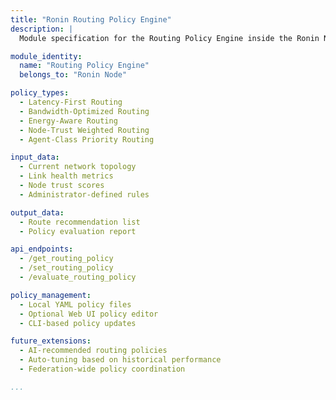 ```yaml
---
title: "Ronin Routing Policy Engine"
description: |
  Module specification for the Routing Policy Engine inside the Ronin Node Class for kOS. This engine applies programmable and admin-defined policies to govern routing decisions.

module_identity:
  name: "Routing Policy Engine"
  belongs_to: "Ronin Node"

policy_types:
  - Latency-First Routing
  - Bandwidth-Optimized Routing
  - Energy-Aware Routing
  - Node-Trust Weighted Routing
  - Agent-Class Priority Routing

input_data:
  - Current network topology
  - Link health metrics
  - Node trust scores
  - Administrator-defined rules

output_data:
  - Route recommendation list
  - Policy evaluation report

api_endpoints:
  - /get_routing_policy
  - /set_routing_policy
  - /evaluate_routing_policy

policy_management:
  - Local YAML policy files
  - Optional Web UI policy editor
  - CLI-based policy updates

future_extensions:
  - AI-recommended routing policies
  - Auto-tuning based on historical performance
  - Federation-wide policy coordination

...
```


